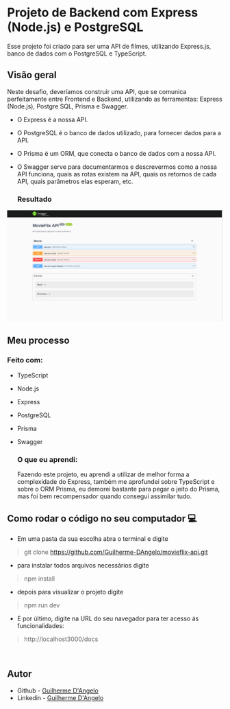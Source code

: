 # Projeto de Backend com Express (Node.js) e PostgreSQL

Esse projeto foi criado para ser uma API de filmes, utilizando Express.js, banco de dados com o PostgreSQL e TypeScript.

## Visão geral

Neste desafio, deveríamos construir uma API, que se comunica perfeitamente entre Frontend e Backend, utilizando as ferramentas: Express (Node.js), Postgre SQL, Prisma e Swagger.
- O Express é a nossa API.
- O PostgreSQL é o banco de dados utilizado, para fornecer dados para a API.
- O Prisma é um ORM, que conecta o banco de dados com a nossa API.
- O Swagger serve para documentarmos e descrevermos como a nossa API funciona, quais as rotas existem na API, quais os retornos de cada API, quais parâmetros elas esperam, etc.

  ### Resultado

![](src/image/project.gif)

## Meu processo

### Feito com:

- TypeScript
- Node.js
- Express
- PostgreSQL
- Prisma
- Swagger

  ### O que eu aprendi:
  Fazendo este projeto, eu aprendi a utilizar de melhor forma a complexidade do Express, também me aprofundei sobre TypeScript e sobre o ORM Prisma, eu demorei bastante para pegar o jeito do Prisma, mas foi bem recompensador quando consegui assimilar tudo.

## Como rodar o código no seu computador 💻

- Em uma pasta da sua escolha abra o terminal e digite
> git clone https://github.com/Guilherme-DAngelo/movieflix-api.git
- para instalar todos arquivos necessários digite
>npm install
- depois para visualizar o projeto digite
>npm run dev
- E por último, digite na URL do seu navegador para ter acesso ás funcionalidades:
> http://localhost3000/docs

<br>

## Autor

- Github - [Guilherme D'Angelo](https://github.com/Guilherme-DAngelo)
- Linkedin - [Guilherme D'Angelo](https://www.linkedin.com/in/guilherme-d-655705218/)
